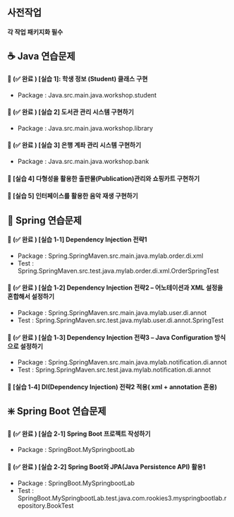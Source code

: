 

## 사전작업
#### 각 작업 패키지화 필수

## ☕ Java 연습문제
#### 📝 (✅ 완료 )  [실습 1]: 학생 정보 (Student) 클래스 구현 
- Package : Java.src.main.java.workshop.student
#### 📝 (✅ 완료 )  [실습 2] 도서관 관리 시스템 구현하기 
- Package : Java.src.main.java.workshop.library 
#### 📝 (✅ 완료 )  [실습 3] 은행 계좌 관리 시스템 구현하기 
- Package : Java.src.main.java.workshop.bank
#### 📝 [실습 4] 다형성을 활용한 출판물(Publication)관리와 쇼핑카트 구현하기

#### 📝 [실습 5] 인터페이스를 활용한 음악 재생 구현하기


## 🍃 Spring 연습문제
#### 📝 (✅ 완료 )  [실습 1-1] Dependency Injection 전략1 
- Package : Spring.SpringMaven.src.main.java.mylab.order.di.xml
- Test : Spring.SpringMaven.src.test.java.mylab.order.di.xml.OrderSpringTest
#### 📝 (✅ 완료 )  [실습 1-2] Dependency Injection 전략2 – 어노테이션과 XML 설정을 혼합해서 설정하기 
- Package : Spring.SpringMaven.src.main.java.mylab.user.di.annot
- Test : Spring.SpringMaven.src.test.java.mylab.user.di.annot.SpringTest
#### 📝 (✅ 완료 )  [실습 1-3] Dependency Injection 전략3 – Java Configuration 방식으로 설정하기 
- Package : Spring.SpringMaven.src.main.java.mylab.notification.di.annot
- Test : Spring.SpringMaven.src.test.java.mylab.notification.di.annot
#### 📝 [실습 1-4] DI(Dependency Injection) 전략2 적용( xml + annotation 혼용)


## ❇️ Spring Boot 연습문제
#### 📝 (✅ 완료 )  [실습 2-1] Spring Boot 프로젝트 작성하기 
- Package : SpringBoot.MySpringbootLab
#### 📝 (✅ 완료 )  [실습 2-2] Spring Boot와 JPA(Java Persistence API) 활용1 
- Package : SpringBoot.MySpringbootLab
- Test : SpringBoot.MySpringbootLab.test.java.com.rookies3.myspringbootlab.repository.BookTest